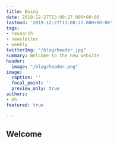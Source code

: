 ```yaml
---
title: Boing
date: 2019-12-27T13:00:27.000+00:00
lastmod: '2019-12-27T13:00:27.000+00:00'
tags:
- research
- newsletter
- weekly
twitterImg: "/blog/header.jpg"
summary: Welcome to the new website
header:
  image: "/blog/header.png"
image:
  caption: ''
  focal_point: ''
  preview_only: true
authors:
- mh
featured: true

---
```



## Welcome
